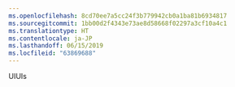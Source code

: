 ```yaml
---
ms.openlocfilehash: 8cd70ee7a5cc24f3b779942cb0a1ba81b6934817
ms.sourcegitcommit: 1bb00d2f4343e73ae8d58668f02297a3cf10a4c1
ms.translationtype: HT
ms.contentlocale: ja-JP
ms.lasthandoff: 06/15/2019
ms.locfileid: "63869688"
---
```

<span data-ttu-id="f497e-101">UI</span><span class="sxs-lookup"><span data-stu-id="f497e-101">UIs</span></span>